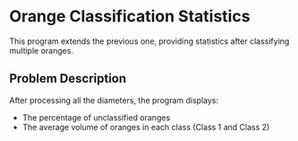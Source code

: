 # Orange Classification Statistics

This program extends the previous one, providing statistics after classifying multiple oranges.

## Problem Description

After processing all the diameters, the program displays:

* The percentage of unclassified oranges
* The average volume of oranges in each class (Class 1 and Class 2)

